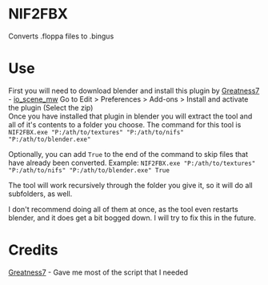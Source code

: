 # NIF2FBX
Converts .floppa files to .bingus

# Use

First you will need to download blender and install this plugin by [Greatness7](https://github.com/Greatness7) - [io_scene_mw](https://github.com/Greatness7/io_scene_mw) Go to Edit > Preferences > Add-ons > Install and activate the plugin (Select the zip)  
Once you have installed that plugin in blender you will extract the tool and all of it's contents to a folder you choose.
The command for this tool is `NIF2FBX.exe "P:/ath/to/textures" "P:/ath/to/nifs" "P:/ath/to/blender.exe"`

Optionally, you can add `True` to the end of the command to skip files that have already been converted. Example: `NIF2FBX.exe "P:/ath/to/textures" "P:/ath/to/nifs" "P:/ath/to/blender.exe" True`  

The tool will work recursively through the folder you give it, so it will do all subfolders, as well.

I don't recommend doing all of them at once, as the tool even restarts blender, and it does get a bit bogged down. I will try to fix this in the future.  

# Credits
[Greatness7](https://github.com/Greatness7) - Gave me most of the script that I needed
